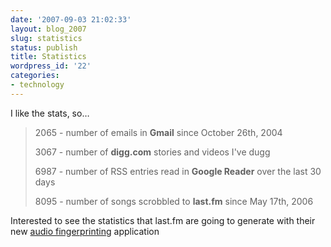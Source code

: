 ```yaml
---
date: '2007-09-03 21:02:33'
layout: blog_2007
slug: statistics
status: publish
title: Statistics
wordpress_id: '22'
categories:
- technology
---
```


I like the stats, so…

> 2065 - number of emails in **Gmail** since October 26th, 2004
> 
> 3067 - number of **digg.com** stories and videos I've dugg
> 
> 6987 - number of RSS entries read in **Google Reader** over the last 30 days
> 
> 8095 - number of songs scrobbled to **last.fm** since May 17th, 2006

Interested to see the statistics that last.fm are going to generate with their
new [audio fingerprinting](http://blog.last.fm/2007/08/29/audio-fingerprinting-for-clean-metadata)
application
